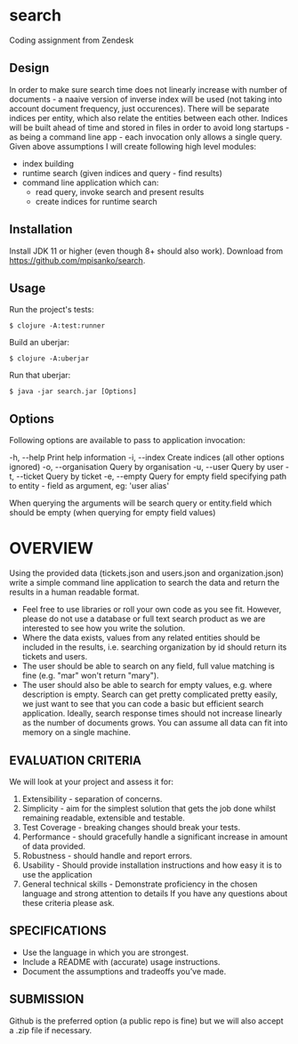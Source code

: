 # search

Coding assignment from Zendesk

## Design
In order to make sure search time does not linearly increase with number of documents - a naaive version of inverse index will be used (not taking into account document frequency, just occurences).
There will be separate indices per entity, which also relate the entities between each other.
Indices will be built ahead of time and stored in files in order to avoid long startups - as being a command line app - each invocation only allows a single query.
Given above assumptions I will create following high level modules:
 - index building
 - runtime search (given indices and query - find results)
 - command line application which can:
    - read query, invoke search and present results
    - create indices for runtime search

## Installation

Install JDK 11 or higher (even though 8+ should also work).
Download from https://github.com/mpisanko/search.

## Usage

Run the project's tests:

    $ clojure -A:test:runner

Build an uberjar:

    $ clojure -A:uberjar

Run that uberjar:

    $ java -jar search.jar [Options]

## Options
Following options are available to pass to application invocation:

  -h, --help          Print help information
  -i, --index         Create indices (all other options ignored)
  -o, --organisation  Query by organisation
  -u, --user          Query by user
  -t, --ticket        Query by ticket
  -e, --empty         Query for empty field specifying path to entity - field as argument, eg: 'user alias'

When querying the arguments will be search query or entity.field which should be empty (when querying for empty field values)

# OVERVIEW
Using the provided data (tickets.json and users.json and organization.json) write a simple command line application to search the data and return the results in a human readable format.
* Feel free to use libraries or roll your own code as you see fit. However, please do not use a database or full text search product as we are interested to see how you write the solution.
* Where the data exists, values from any related entities should be included in the results, i.e. searching organization by id should return its tickets and users.
* The user should be able to search on any field, full value matching is fine (e.g. "mar" won't return "mary").
* The user should also be able to search for empty values, e.g. where description is empty.
Search can get pretty complicated pretty easily, we just want to see that you can code a basic but efficient search application. Ideally, search response times should not increase linearly as the number of documents grows. You can assume all data can fit into memory on a single machine.

## EVALUATION CRITERIA
We will look at your project and assess it for:
1. Extensibility - separation of concerns.
2. Simplicity - aim for the simplest solution that gets the job done whilst remaining
readable, extensible and testable.
3. Test Coverage - breaking changes should break your tests.
4. Performance - should gracefully handle a significant increase in amount of data
provided.
5. Robustness - should handle and report errors.
6. Usability - Should provide installation instructions and how easy it is to use the application
7. General technical skills - Demonstrate proficiency in the chosen language and strong attention to details
If you have any questions about these criteria please ask.
## SPECIFICATIONS
* Use the language in which you are strongest.
* Include a README with (accurate) usage instructions.
* Document the assumptions and tradeoffs you’ve made.
## SUBMISSION
Github is the preferred option (a public repo is fine) but we will also accept a .zip file if necessary.
